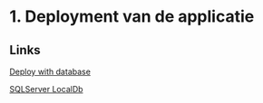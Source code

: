 # 1. Deployment van de applicatie


## Links

<a href="https://stackoverflow.com/questions/32956142/how-to-deploy-application-with-sql-server-database-on-clients">Deploy with database</a>

<a href="https://docs.microsoft.com/en-us/sql/database-engine/configure-windows/sql-server-express-localdb?view=sql-server-ver15">SQLServer LocalDb</a>


